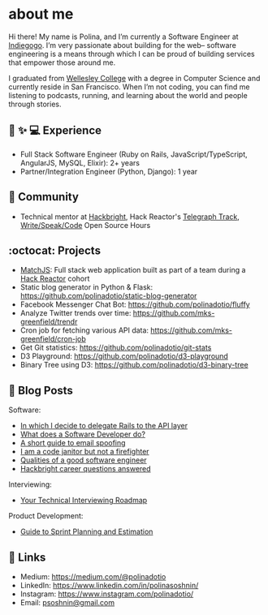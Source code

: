 # about me

Hi there! My name is Polina, and I’m currently a Software Engineer at [Indiegogo](https://www.indiegogo.com). I’m very passionate about building for the web– software engineering is a means through which I can be proud of building services that empower those around me.

I graduated from [Wellesley College](http://campaign.wellesley.edu/this-is-the-place) with a degree in Computer Science and currently reside in San Francisco. When I’m not coding, you can find me listening to podcasts, running, and learning about the world and people through stories.

## :rocket: :sparkles: :computer: Experience

- Full Stack Software Engineer (Ruby on Rails, JavaScript/TypeScript, AngularJS, MySQL, Elixir): 2+ years
- Partner/Integration Engineer (Python, Django): 1 year

## :sparkling_heart: Community 

- Technical mentor at [Hackbright](https://hackbrightacademy.com/), Hack Reactor's [Telegraph Track](https://www.hackreactor.com/telegraph-track/), [Write/Speak/Code](https://www.meetup.com/WriteSpeakCode-SFBay/) Open Source Hours

## :octocat: Projects

- [MatchJS](https://github.com/httparty/matchjs): Full stack web application built as part of a team during a [Hack Reactor](https://www.hackreactor.com/) cohort
- Static blog generator in Python & Flask: https://github.com/polinadotio/static-blog-generator
- Facebook Messenger Chat Bot: https://github.com/polinadotio/fluffy
- Analyze Twitter trends over time: https://github.com/mks-greenfield/trendr
- Cron job for fetching various API data: https://github.com/mks-greenfield/cron-job
- Get Git statistics: https://github.com/polinadotio/git-stats
- D3 Playground: https://github.com/polinadotio/d3-playground
- Binary Tree using D3: https://github.com/polinadotio/d3-binary-tree

## :blue_book: Blog Posts

Software:
- [In which I decide to delegate Rails to the API layer](https://medium.com/@polinadotio/in-which-i-decide-to-delegate-rails-to-the-api-layer-28f07f055d2f)
- [What does a Software Developer do?](https://medium.com/@polinadotio/what-does-a-software-developer-do-107e4c7043b9)
- [A short guide to email spoofing](https://medium.com/@polinadotio/a-short-guide-to-email-spoofing-43db6c80ed6e)
- [I am a code janitor but not a firefighter](https://medium.com/@polinadotio/i-am-a-code-janitor-but-not-a-firefighter-282b95e203c)
- [Qualities of a good software engineer](https://medium.com/@polinadotio/qualities-of-a-good-software-engineer-25e8e0cc7619)
- [Hackbright career questions answered](https://docs.google.com/document/d/14dtvfgH-eKr1GXqTFbvg-lDtDDLEJLLuz-mh21aGQEY/edit?usp=sharing)

Interviewing:
 - [Your Technical Interviewing Roadmap](https://medium.com/@polinadotio/your-technical-interviewing-roadmap-14ead29c468d)
 
Product Development:
 - [Guide to Sprint Planning and Estimation](https://medium.com/@polinadotio/sprint-planning-1e8f19a0b86a)

## :link: Links

- Medium: https://medium.com/@polinadotio
- LinkedIn: https://www.linkedin.com/in/polinasoshnin/
- Instagram: https://www.instagram.com/polinadotio/
- Email: psoshnin@gmail.com



